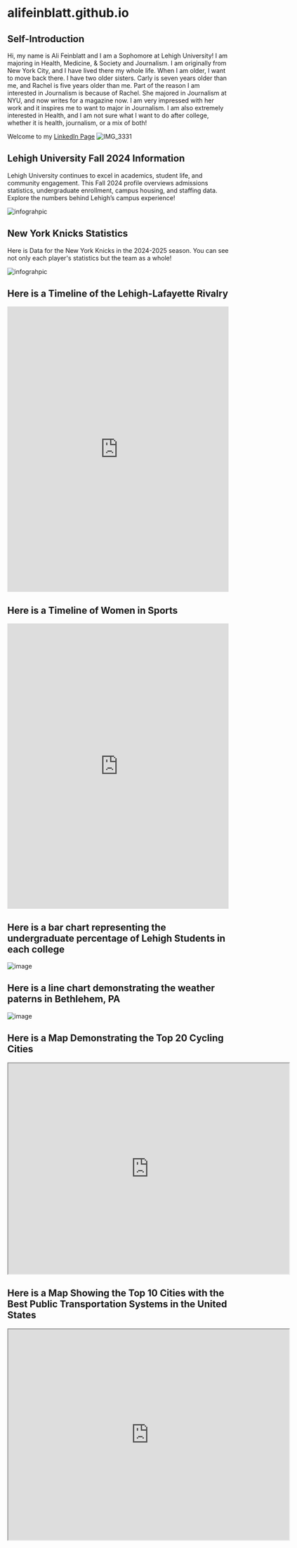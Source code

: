 # alifeinblatt.github.io

## Self-Introduction
Hi, my name is Ali Feinblatt and I am a Sophomore at Lehigh University! I am majoring in Health, Medicine, & Society and Journalism. I am originally from New York City, and I have lived there my whole life. When I am older, I want to move back there. I have two older sisters. Carly is seven years older than me, and Rachel is five years older than me. Part of the reason I am interested in Journalism is because of Rachel. She majored in Journalism at NYU, and now writes for a magazine now. I am very impressed with her work and it inspires me to want to major in Journalism. I am also extremely interested in Health, and I am not sure what I want to do after college, whether it is health, journalism, or a mix of both!

Welcome to my [LinkedIn Page](https://www.linkedin.com/in/ali-feinblatt-5a7774295/)
![IMG_3331](https://github.com/user-attachments/assets/afe92d4e-212a-45db-94a6-d8f08778f602)
## Lehigh University Fall 2024 Information

Lehigh University continues to excel in academics, student life, and community engagement. This Fall 2024 profile overviews admissions statistics, undergraduate enrollment, campus housing, and staffing data. Explore the numbers behind Lehigh’s campus experience!

![infograhpic](https://github.com/alifeinblatt/alifeinblatt.github.io/blob/d82880d7f435476425e6ca01a40b4e867dee7200/Blue%20Entrepreneur%20Personalities%20Business%20Infographic.png)

## New York Knicks Statistics

Here is Data for the New York Knicks in the 2024-2025 season. You can see  not only each player's statistics but the team as a whole! 

![infograhpic](https://github.com/alifeinblatt/alifeinblatt.github.io/blob/main/Invitacio%CC%81n%20Cumplean%CC%83os%20Elegante%20Negro%20y%20Dorado%20(2).png?raw=true)


## Here is a Timeline of the Lehigh-Lafayette Rivalry
<iframe src='https://cdn.knightlab.com/libs/timeline3/latest/embed/index.html?source=1eD5OK1QWSGRCpfdl-7M430sIMvNmgZqDsLbvkjB69SA&font=Default&lang=en&initial_zoom=2&height=650' width='100%' height='650' webkitallowfullscreen mozallowfullscreen allowfullscreen frameborder='0'></iframe>

## Here is a Timeline of Women in Sports
<iframe src='https://cdn.knightlab.com/libs/timeline3/latest/embed/index.html?source=1leixmZEQ6MiKPLOvUqd89mQPgkDcnXH6lwtWZ2mp6Ow&font=Default&lang=en&initial_zoom=2&height=650' width='100%' height='650' webkitallowfullscreen mozallowfullscreen allowfullscreen frameborder='0'></iframe>

## Here is a bar chart representing the undergraduate percentage of Lehigh Students in each college 
![image](https://github.com/user-attachments/assets/ea2f98f8-d554-40e0-a34a-1f9f5e863c19)


## Here is a line chart demonstrating the weather paterns in Bethlehem, PA
![image](https://github.com/user-attachments/assets/79db0a7b-c7a1-4056-967c-684b82c1110d)


## Here is a Map Demonstrating the Top 20 Cycling Cities
<iframe src="https://www.google.com/maps/d/u/0/embed?mid=1MVsiQaBzcgR3L1MQqDgUKIc4V1KqApM&ehbc=2E312F" width="640" height="480"></iframe>


## Here is a Map Showing the Top 10 Cities with the Best Public Transportation Systems in the United States
<iframe src="https://www.google.com/maps/d/u/0/embed?mid=1gQNfmHhAEljglkRdMRPFHcLsq1P7tK0&ehbc=2E312F" width="640" height="480"></iframe>
